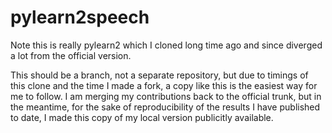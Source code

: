 # pylearn2speech

Note this is really pylearn2 which I cloned long time ago
 and since diverged a lot from the official version. 

This should be a branch, not a separate repository, 
but due to timings of this clone and the time I made a fork,
a copy like this is the easiest way for me to follow. 
I am merging my contributions back to the official trunk, 
but in the meantime, for the sake of reproducibility of
 the results I have published to date, I made this copy 
of my local version publicitly available.

